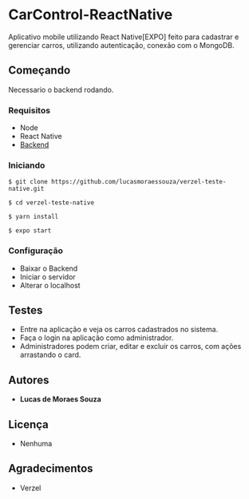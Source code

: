 # CarControl-ReactNative

Aplicativo mobile utilizando React Native[EXPO] feito para cadastrar e gerenciar carros, utilizando autenticação, conexão com o MongoDB.

## Começando

Necessario o backend rodando.

### Requisitos

- Node
- React Native
- [Backend](https://github.com/lucasmoraessouza/verzel-teste-nodejs)

### Iniciando

```
$ git clone https://github.com/lucasmoraessouza/verzel-teste-native.git
```

```
$ cd verzel-teste-native
```

```
$ yarn install
```

```
$ expo start
```

### Configuração

- Baixar o Backend
- Iniciar o servidor
- Alterar o localhost

## Testes

- Entre na aplicação e veja os carros cadastrados no sistema.
- Faça o login na aplicação como administrador.
- Administradores podem criar, editar e excluir os carros, com ações arrastando o card.

## Autores

- **Lucas de Moraes Souza**

## Licença

- Nenhuma

## Agradecimentos

- Verzel
